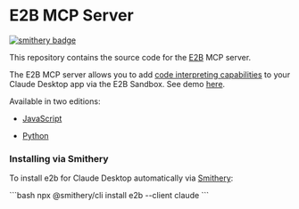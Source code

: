 # E2B MCP Server
[![smithery badge](https://smithery.ai/badge/e2b)](https://smithery.ai/protocol/e2b)

This repository contains the source code for the [E2B](https://e2b.dev) MCP server.

The E2B MCP server allows you to add [code interpreting capabilities](https://github.com/e2b-dev/code-interpreter) to your Claude Desktop app via the E2B Sandbox. See demo [here](https://x.com/mishushakov/status/1863286108433317958).


Available in two editions:

- [JavaScript](js)
  
- [Python](python)


### Installing via Smithery

To install e2b for Claude Desktop automatically via [Smithery](https://smithery.ai/protocol/e2b):

\`\`\`bash
npx @smithery/cli install e2b --client claude
\`\`\`

